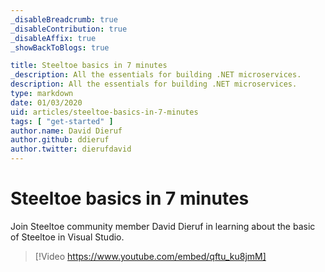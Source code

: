 ```yaml
---
_disableBreadcrumb: true
_disableContribution: true
_disableAffix: true
_showBackToBlogs: true

title: Steeltoe basics in 7 minutes
_description: All the essentials for building .NET microservices.
description: All the essentials for building .NET microservices.
type: markdown
date: 01/03/2020
uid: articles/steeltoe-basics-in-7-minutes
tags: [ "get-started" ]
author.name: David Dieruf
author.github: ddieruf
author.twitter: dierufdavid
---
```


# Steeltoe basics in 7 minutes

Join Steeltoe community member David Dieruf in learning about the basic of Steeltoe in Visual Studio.

> [!Video https://www.youtube.com/embed/qftu_ku8jmM]